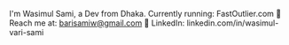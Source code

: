 I'm Wasimul Sami, a Dev from Dhaka.
Currently running: FastOutlier.com
📧 Reach me at: barisamiw@gmail.com
🔗 LinkedIn: linkedin.com/in/wasimul-vari-sami
